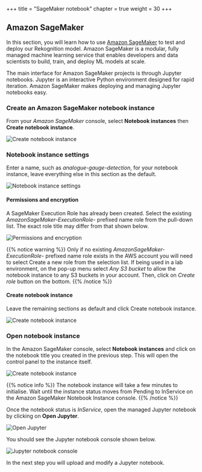+++
title = "SageMaker notebook"
chapter = true
weight = 30
+++

## Amazon SageMaker

In this section, you will learn how to use [Amazon SageMaker](https://aws.amazon.com/sagemaker) to test and deploy our Rekognition model. Amazon SageMaker is a modular, fully managed machine learning service that enables developers and data scientists to build, train, and deploy ML models at scale.

The main interface for Amazon SageMaker projects is through Jupyter notebooks. Jupyter is an interactive Python environment designed for rapid iteration. Amazon SageMaker makes deploying and managing Jupyter notebooks easy.

### Create an Amazon SageMaker notebook instance

From your *Amazon SageMaker* console, select **Notebook instances** then **Create notebook instance**.

![Create notebook instance](30_sagemaker_notebook/images/sagemaker-create-notebook-1.png "Create notebook instance")

### Notebook instance settings

Enter a name, such as *analogue-gauge-detection*, for your notebook instance, leave everything else in this section as the default.

![Notebook instance settings](30_sagemaker_notebook/images/sagemaker-create-notebook-2.png "Notebook instance settings")

#### Permissions and encryption

A SageMaker Execution Role has already been created. Select the existing *AmazonSageMaker-ExecutionRole-* prefixed name role from the pull-down list. The exact role title may differ from that shown below.

![Permissions and encryption](30_sagemaker_notebook/images/sagemaker-create-notebook-3.png "Permissions and encryption")

{{% notice warning %}}
Only if no existing *AmazonSageMaker-ExecutionRole-* prefixed name role exists in the AWS account you will need to select Create a new role from the selection list. If being used in a lab environment, on the pop-up menu select *Any S3 bucket* to allow the notebook instance to any S3 buckets in your account. Then, click on *Create role* button on the bottom.
{{% /notice %}}

#### Create notebook instance

Leave the remaining sections as default and click Create notebook instance.

![Create notebook instance](30_sagemaker_notebook/images/sagemaker-create-notebook-4.png "Create notebook instance")

### Open notebook instance

In the Amazon SageMaker console, select **Notebook instances** and click on the notebook title you created in the previous step. This will open the control panel to the instance itself.

![Create notebook instance](30_sagemaker_notebook/images/sagemaker-create-notebook-5.png "Create notebook instance")

{{% notice info %}}
The notebook instance will take a few minutes to initialise. Wait until the instance status moves from Pending to InService on the Amazon SageMaker Notebook Instance console.
{{% /notice %}}

Once the notebook status is *InService*, open the managed Jupyter notebook by clicking on **Open Jupyter**.

![Open Jupyter](30_sagemaker_notebook/images/sagemaker-create-notebook-6.png "Open Jupyter")

You should see the Jupyter notebook console shown below.

![Jupyter notebook console](30_sagemaker_notebook/images/sagemaker-create-notebook-7.png "Jupyter notebook console")

In the next step you will upload and modify a Jupyter notebook.
